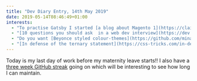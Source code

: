 ```yaml
---
title: "Dev Diary Entry, 14th May 2019"
date: 2019-05-14T08:46:49+01:00
interests:
  - "To practise Gatsby I started [a blog about Magento 1](https://claireparker.github.io/magento-1-frontend-bits/) last year. I don't have any new posts to write now I don't work with Magento but I upgraded it this week from Gatsby v1 to v2, which took longer than I anticipated."
  - "[10 questions you should ask  in a web dev interview](https://dev.to/flippedcoding/10-questions-you-should-ask-in-a-web-dev-interview-1c2d) - these are really important: I personally never ask enough about how projects are managed in an interview and it's a pivotal part of your day-to-day role."
  - "Do you want [Beyonce styled colour-themes](https://github.com/minamarkham/yonce) for your code editor? Mina Markham has an entire repo for different programs!"
  - "[In defense of the ternary statement](https://css-tricks.com/in-defense-of-the-ternary-statement/) - there is a lot of fear around ternaries but I agree with this post that they aren't that scary."
---
```


Today is my last day of work before my maternity leave starts!! I also have a [three week GitHub streak](https://github.com/claireparker?tab=overview&from=2019-04-23&to=2019-05-14) going on which will be interesting to see how long I can maintain.
